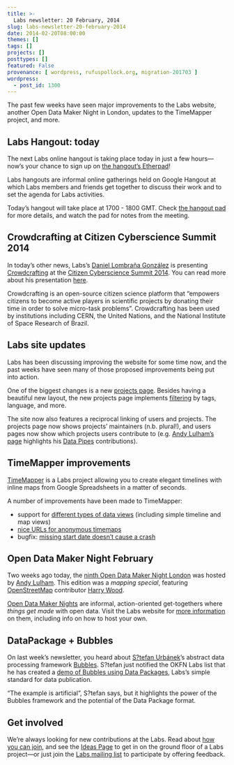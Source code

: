```yaml
---
title: >-
  Labs newsletter: 20 February, 2014
slug: labs-newsletter-20-february-2014
date: 2014-02-20T08:00:00
themes: []
tags: []
projects: []
posttypes: []
featured: False
provenance: [ wordpress, rufuspollock.org, migration-201703 ]
wordpress:
  - post_id: 1300
---
```


<p>The past few weeks have seen major improvements to the Labs website, another Open Data Maker Night in London, updates to the TimeMapper project, and more.</p>

<h2 id="labs-hangout-today">Labs Hangout: today</h2>

<p>The next Labs online hangout is taking place today in just a few hours—now’s your chance to sign up on <a href="http://pad.okfn.org/p/labs-hangouts">the hangout’s Etherpad</a>!</p>

<p>Labs hangouts are informal online gatherings held on Google Hangout at which Labs members and friends get together to discuss their work and to set the agenda for Labs activities.</p>

<p>Today’s hangout will take place at 1700 - 1800 GMT. Check <a href="http://pad.okfn.org/p/labs-hangouts">the hangout pad</a> for more details, and watch the pad for notes from the meeting.</p>

<h2 id="crowdcrafting-at-citizen-cyberscience-summit-2014">Crowdcrafting at Citizen Cyberscience Summit 2014</h2>

<p>In today’s other news, Labs’s <a href="http://okfnlabs.org/members/teleyinex">Daniel Lombraña González</a> is presenting <a href="http://okfnlabs.org/projects/crowdcrafting-and-pybossa/">Crowdcrafting</a> at the <a href="http://lanyrd.com/2014/citizen-cyberscience-summit/">Citizen Cyberscience Summit 2014</a>. You can read more about his presentation <a href="http://lanyrd.com/2014/citizen-cyberscience-summit/sctxth/">here</a>.</p>

<p>Crowdcrafting is an open-source citizen science platform that “empowers citizens to become active players in scientific projects by donating their time in order to solve micro-task problems”. Crowdcrafting has been used by institutions including CERN, the United Nations, and the National Institute of Space Research of Brazil.</p>

<h2 id="labs-site-updates">Labs site updates</h2>

<p>Labs has been discussing improving the website for some time now, and the past weeks have seen many of those proposed improvements being put into action.</p>

<p>One of the biggest changes is a new <a href="http://okfnlabs.org/projects/">projects page</a>. Besides having a beautiful new layout, the new projects page implements <a href="https://github.com/okfn/okfn.github.com/issues/160">filtering</a> by tags, language, and more.</p>

<p>The site now also features a reciprocal linking of users and projects. The projects page now shows projects’ maintainers (n.b. plural!), and users pages now show which projects users contribute to (e.g. <a href="http://okfnlabs.org/members/andylolz/">Andy Lulham’s page</a> highlights his <a href="http://okfnlabs.org/projects/data-pipes/">Data Pipes</a> contributions).</p>

<h2 id="timemapper-improvements">TimeMapper improvements</h2>

<p><a href="http://timemapper.okfnlabs.org/">TimeMapper</a> is a Labs project allowing you to create elegant timelines with inline maps from Google Spreadsheets in a matter of seconds.</p>

<p>A number of improvements have been made to TimeMapper:</p>

<ul>
  <li>support for <a href="https://github.com/okfn/timemapper/issues/121">different types of data views</a> (including simple timeline and map views)</li>
  <li><a href="https://github.com/okfn/timemapper/issues/109">nice URLs for anonymous timemaps</a></li>
  <li>bugfix: <a href="https://github.com/okfn/timemapper/issues/86">missing start date doesn’t cause a crash</a></li>
</ul>

<h2 id="open-data-maker-night-february">Open Data Maker Night February</h2>

<p>Two weeks ago today, the <a href="http://www.meetup.com/OpenKnowledgeFoundation/London-GB/1093152/">ninth Open Data Maker Night London</a> was hosted by <a href="http://okfnlabs.org/members/andylolz">Andy Lulham</a>. This edition was a <em>mapping special</em>, featuring <a href="http://www.openstreetmap.org/">OpenStreetMap</a> contributor <a href="http://harrywood.co.uk/">Harry Wood</a>.</p>

<p><a href="http://okfnlabs.org/events/open-data-maker/">Open Data Maker Nights</a> are informal, action-oriented get-togethers where <em>things get made</em> with open data. Visit the Labs website for <a href="http://okfnlabs.org/events/open-data-maker/">more information</a> on them, including info on how to host your own.</p>

<h2 id="datapackage--bubbles">DataPackage + Bubbles</h2>

<p>On last week’s newsletter, you heard about <a href="http://okfnlabs.org/members/Stiivi/">S?tefan Urbánek</a>’s  abstract data processing framework <a href="https://github.com/Stiivi/bubbles">Bubbles</a>. S?tefan just notified the OKFN Labs list that he has created a <a href="https://gist.github.com/Stiivi/9104719">demo of Bubbles using Data Packages</a>, Labs’s simple standard for data publication.</p>

<p>“The example is artificial”, S?tefan says, but it highlights the power of the Bubbles framework and the potential of the Data Package format.</p>

<h2 id="get-involved">Get involved</h2>

<p>We’re always looking for new contributions at the Labs. Read about <a href="http://okfnlabs.org/join/">how you can join</a>, and see the <a href="http://okfnlabs.org/ideas/">Ideas Page</a> to get in on the ground floor of a Labs project—or just join the <a href="http://lists.okfn.org/mailman/listinfo/okfn-labs">Labs mailing list</a> to participate by offering feedback.</p>



